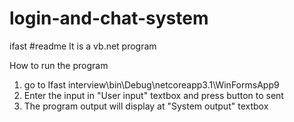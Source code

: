 # login-and-chat-system
ifast
#readme
It is a vb.net program

How to run the program
1) go to Ifast interview\bin\Debug\netcoreapp3.1\WinFormsApp9
2) Enter the input in "User input" textbox and press button to sent 
3) The program output will display at "System output" textbox
